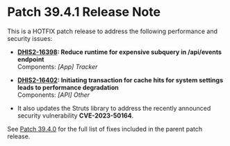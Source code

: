 # Patch 39.4.1 Release Note

This is a HOTFIX patch release to address the following performance and security issues:

- **[DHIS2-16398](https://dhis2.atlassian.net/browse/DHIS2-16398): Reduce runtime for expensive subquery in /api/events endpoint**  
  Components: _[App] Tracker_

- **[DHIS2-16402](https://dhis2.atlassian.net/browse/DHIS2-16402): Initiating transaction for cache hits for system settings leads to performance degradation**  
  Components: _[API] Other_

- It also updates the Struts library to address the recently announced security vulnerability **CVE-2023-50164**.

See [Patch 39.4.0](ReleaseNote-2.39.4.md) for the full list of fixes included in the parent patch release.
